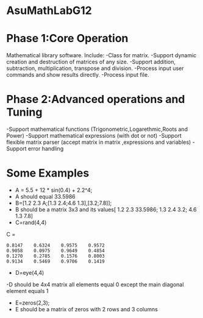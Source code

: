 # AsuMathLabG12
# Phase 1:Core Operation
Mathematical library software.
Include:
 -Class for matrix.
 -Support dynamic creation and destruction of matrices of any size.
 -Support addition, subtraction, multiplication, transpose and division.
 -Process input user commands and show results directly.
 -Process input file.

# Phase 2:Advanced operations and Tuning
-Support mathematical functions (Trigonometric,Logarethmic,Roots and Power)
-Support mathematical expressions (with dot or not)
-Support flexible matrix parser (accept matrix in matrix ,expressions and variables)
-Support error handling

#  Some Examples
- A = 5.5 + 12 * sin(0.4) + 2.2^4;
- A should equal 33.5986
- B=[1.2 2.3 A;[1.3 2.4;4.6 1.3],[3.2;7.8]];
- B should be a matrix 3x3 and its values[ 1.2 2.3 33.5986;
                                          1.3 2.4 3.2;
                                          4.6 1.3 7.8]
- C=rand(4,4)

C =

    0.8147    0.6324    0.9575    0.9572
    0.9058    0.0975    0.9649    0.4854
    0.1270    0.2785    0.1576    0.8003
    0.9134    0.5469    0.9706    0.1419
    

- D=eye(4,4)

-D should be 4x4 matrix all elements equal 0 except the main diagonal element equals 1

- E=zeros(2,3);
- E should be a matrix of zeros with 2 rows and 3 columns   

       
